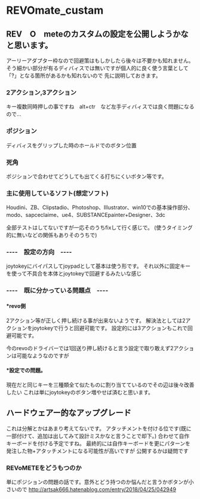 # REVOmate_custam

## REV　O　meteのカスタムの設定を公開しようかなと思います。

アーリーアダプター枠なので回避策はもしかしたら後々は不要かも知れません。
そう細かい部分が有るディバィスでは無いですが個人的に良く使う言葉として「?」となる箇所があるかも知れないので
先に説明しておきます。
  
### 2アクション,3アクション
キー複数同時押しの事ですね　alt+ctr　など左手ディバィスでは良く問題になるので…
  
### ポジション
ディバィスをグリップした時のホールドでのボタン位置
  
### 死角
ポジションで合わせてどうしても出てくる打ちにくいボタン等です。
### 主に使用しているソフト(想定ソフト)
Houdini、ZB、Clipstadio、Photoshop、Illustrator、win10での基本操作部分、
modo、sapceclaime、ue4、SUBSTANCEpainter+Designer、3dc

全部テストはしてないですが一応そのうちfixして行く感じで。
(使うタイミング的に無いなどの関係もありそのうちで)

### ----　設定の方向　----
joytokeyにバイパスしてjoypadとして基本は使う形です。
それ以外に固定キーを使って不具合を本体とjoytokeyで回避するみたいな感じ

### ----　既に分かっている問題点　----
#### *revo側
2アクション等が正しく押し続ける事が出来ないようです。
解決法としては2アクションをjoytokeyで行うと回避可能です。
設定的には3アクションもこれで回避可能です。

今のrevoのドライバーでは1回送り押し続けると言う設定で取り敢えず2アクションは可能なようなのですが

#### *設定での問題。
現在だと同じキーを三種類全て似たものに割り当てているのでその辺は後々改善したい
これは単にjoytokeyのボタン増やせば済むと思います。

## ハードウェアー的なアップグレード
これは分解とかはあまり考えてないです。
アタッチメントを付ける位です(既に一部付けて、追加は出してみて設計ミスかなと言うことで却下。)
合わせて自作キーボードを付ける予定ですね。
最終的には自作キーボードを更にパターンを発注した物+アタッチメントになる可能性が高いですが
公開するかは疑問です

### REVoMETEをどうもつのか　
単にポジションの問題の話です。意外とどう持つのか悩んだと言うかボタンが小さいので
http://artsak666.hatenablog.com/entry/2018/04/25/042949

